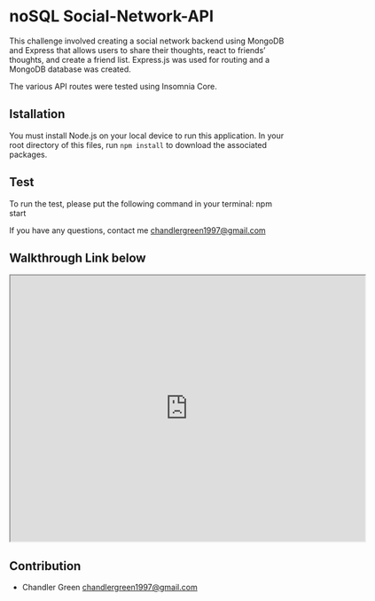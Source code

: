 # noSQL Social-Network-API

This challenge involved creating a social network backend using MongoDB and Express that allows users to share their thoughts, react to friends’ thoughts, and create a friend list. Express.js was used for routing and a MongoDB database was created.

The various API routes were tested using Insomnia Core.

## Istallation

You must install Node.js on your local device to run this application.
In your root directory of this files, run `npm install` to download the associated packages.

## Test

To run the test, please put the following command in your terminal: npm start

If you have any questions, contact me <chandlergreen1997@gmail.com>

## Walkthrough Link below

<iframe src="https://drive.google.com/file/d/1VclSaJLnSCreiQJh9o1m24-LycQF6RyR/preview" width="640" height="480"></iframe>

## Contribution

- Chandler Green <chandlergreen1997@gmail.com>
